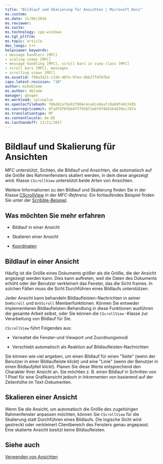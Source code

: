 ```yaml
---
title: "Bildlauf und Skalierung für Ansichten | Microsoft Docs"
ms.custom: 
ms.date: 11/04/2016
ms.reviewer: 
ms.suite: 
ms.technology: cpp-windows
ms.tgt_pltfrm: 
ms.topic: article
dev_langs: C++
helpviewer_keywords:
- message handlers [MFC]
- scaling views [MFC]
- message handling [MFC], scroll bars in view class [MFC]
- scroll bars [MFC], messages
- scrolling views [MFC]
ms.assetid: f98a3421-c336-407e-97ee-dbb2ffd76fbd
caps.latest.revision: "10"
author: mikeblome
ms.author: mblome
manager: ghogen
ms.workload: cplusplus
ms.openlocfilehash: f8bd42a7da91f984c4cedc4deafc0ab9f4417495
ms.sourcegitcommit: 8fa8fdf0fbb4f57950f1e8f4f9b81b4d39ec7d7a
ms.translationtype: MT
ms.contentlocale: de-DE
ms.lasthandoff: 12/21/2017
---
```

# <a name="scrolling-and-scaling-views"></a>Bildlauf und Skalierung für Ansichten
MFC unterstützt, Sichten, die Bildlauf und Ansichten, die automatisch auf die Größe des Rahmenfensters skaliert werden, in dem diese angezeigt wird. Klasse `CScrollView` unterstützt beide Arten von Ansichten.  
  
 Weitere Informationen zu den Bildlauf und Skalierung finden Sie in der Klasse [CScrollView](../mfc/reference/cscrollview-class.md) in der *MFC-Referenz*. Ein fortlaufendes Beispiel finden Sie unter der [Scribble-Beispiel](../visual-cpp-samples.md).  
  
## <a name="what-do-you-want-to-know-more-about"></a>Was möchten Sie mehr erfahren  
  
-   Bildlauf in einer Ansicht  
  
-   Skalieren einer Ansicht  
  
-   [Koordinaten](http://msdn.microsoft.com/library/windows/desktop/dd145205)  
  
##  <a name="_core_scrolling_a_view"></a>Bildlauf in einer Ansicht  
 Häufig ist die Größe eines Dokuments größer als die Größe, die der Ansicht angezeigt werden kann. Dies kann auftreten, weil die Daten des Dokuments erhöht oder der Benutzer verkleinert das Fenster, das die Sicht frames. In solchen Fällen muss die Sicht Durchführen eines Bildlaufs unterstützen.  
  
 Jeder Ansicht kann behandeln Bildlaufleisten-Nachrichten in seiner `OnHScroll` und `OnVScroll` Memberfunktionen. Können Sie entweder implementieren Bildlaufleisten-Behandlung in diese Funktionen ausführen die gesamte Arbeit selbst, oder Sie können die `CScrollView` -Klasse zur Verarbeitung von Bildlauf für Sie.  
  
 `CScrollView` führt Folgendes aus:  
  
-   Verwaltet die Fenster-und Viewport und Zuordnungsmodi  
  
-   Verschiebt automatisch als Reaktion auf Bildlaufleisten-Nachrichten  
  
 Sie können wie viel angeben, um einen Bildlauf für einen "Seite" (wenn der Benutzer in einer Bildlaufleiste klickt) und eine "Linie" (wenn der Benutzer in einen Bildlaufpfeil klickt). Planen Sie diese Werte entsprechend den Charakter Ihrer Ansicht an. Sie möchten z. B. einen Bildlauf in Schritten von 1 Pixel für eine Grafikansicht jedoch in Inkrementen von basierend auf der Zeilenhöhe im Text-Dokumenten.  
  
##  <a name="_core_scaling_a_view"></a>Skalieren einer Ansicht  
 Wenn Sie die Ansicht, um automatisch die Größe des zugehörigen Rahmenfenster anpassen möchten, können Sie `CScrollView` für die Skalierung statt Durchführen eines Bildlaufs. Die logische Sicht wird gestreckt oder verkleinert Clientbereich des Fensters genau angepasst. Eine skalierte Ansicht besitzt keine Bildlaufleisten.  
  
## <a name="see-also"></a>Siehe auch  
 [Verwenden von Ansichten](../mfc/using-views.md)

